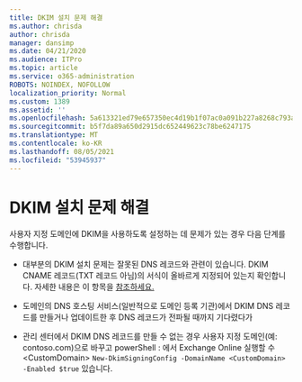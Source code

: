 ```yaml
---
title: DKIM 설치 문제 해결
ms.author: chrisda
author: chrisda
manager: dansimp
ms.date: 04/21/2020
ms.audience: ITPro
ms.topic: article
ms.service: o365-administration
ROBOTS: NOINDEX, NOFOLLOW
localization_priority: Normal
ms.custom: 1389
ms.assetid: ''
ms.openlocfilehash: 5a613321ed79e657350ec4d19b1f07ac0a091b227a8268c793a10edd9990d41f
ms.sourcegitcommit: b5f7da89a650d2915dc652449623c78be6247175
ms.translationtype: MT
ms.contentlocale: ko-KR
ms.lasthandoff: 08/05/2021
ms.locfileid: "53945937"
---
```

# <a name="fix-dkim-setup-issues"></a>DKIM 설치 문제 해결

사용자 지정 도메인에 DKIM을 사용하도록 설정하는 데 문제가 있는 경우 다음 단계를 수행합니다.

- 대부분의 DKIM 설치 문제는 잘못된 DNS 레코드와 관련이 있습니다. DKIM CNAME 레코드(TXT 레코드 아님)의 서식이 올바르게 지정되어 있는지 확인합니다. 자세한 내용은 이 항목을 [참조하세요.](https://docs.microsoft.com/microsoft-365/security/office-365-security/use-dkim-to-validate-outbound-email#steps-you-need-to-do-to-manually-set-up-dkim)

- 도메인의 DNS 호스팅 서비스(일반적으로 도메인 등록 기관)에서 DKIM DNS 레코드를 만들거나 업데이트한 후 DNS 레코드가 전파될 때까지 기다렸다가

- 관리 센터에서 DKIM DNS 레코드를 만들 수 없는 경우 사용자 지정 도메인(예: contoso.com)으로 바꾸고 powerShell : 에서 Exchange Online 실행할 수 \<CustomDomain\> [](https://docs.microsoft.com/powershell/exchange/exchange-online/connect-to-exchange-online-powershell/connect-to-exchange-online-powershell) `New-DkimSigningConfig -DomainName <CustomDomain> -Enabled $true` 있습니다.
